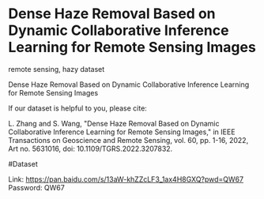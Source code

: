 # Dense Haze Removal Based on Dynamic Collaborative Inference Learning for Remote Sensing Images
remote sensing, hazy dataset

Dense Haze Removal Based on Dynamic Collaborative Inference Learning for Remote Sensing Images

If our dataset is helpful to you, please cite:

L. Zhang and S. Wang, "Dense Haze Removal Based on Dynamic Collaborative Inference Learning for Remote Sensing Images," in IEEE Transactions on Geoscience and Remote Sensing, vol. 60, pp. 1-16, 2022, Art no. 5631016, doi: 10.1109/TGRS.2022.3207832.

#Dataset

Link: https://pan.baidu.com/s/13aW-khZZcLF3_1ax4H8GXQ?pwd=QW67 
Password: QW67





